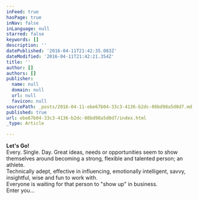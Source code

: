 ```yaml
---
inFeed: true
hasPage: true
inNav: false
inLanguage: null
starred: false
keywords: []
description: ''
datePublished: '2016-04-11T21:42:35.083Z'
dateModified: '2016-04-11T21:42:21.354Z'
title: ''
author: []
authors: []
publisher:
  name: null
  domain: null
  url: null
  favicon: null
sourcePath: _posts/2016-04-11-ebe67b04-33c3-4136-b2dc-08bd98a5d0d7.md
published: true
url: ebe67b04-33c3-4136-b2dc-08bd98a5d0d7/index.html
_type: Article

---
```

**Let's Go!**  
Every. Single. Day.     Great ideas, needs or opportunities seem to show themselves around becoming a strong, flexible and talented person; an athlete.   
Technically adept, effective in influencing, emotionally intelligent, savvy, insightful, wise and fun to work with.  
Everyone is waiting for that person to "show up" in business.  
Enter you...